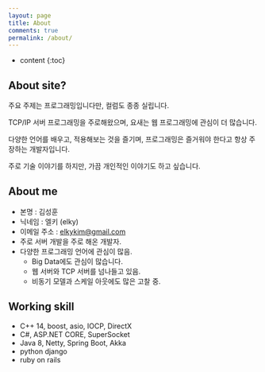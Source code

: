 ```yaml
---
layout: page
title: About
comments: true
permalink: /about/
---
```


* content
{:toc}

## About site?
주요 주제는 프로그래밍입니다만, 컬럼도 종종 실립니다.

TCP/IP 서버 프로그래밍을 주로해왔으며, 요새는 웹 프로그래밍에 관심이 더 많습니다.

다양한 언어를 배우고, 적용해보는 것을 즐기며, 프로그래밍은 즐거워야 한다고 항상 주장하는 개발자입니다.

주로 기술 이야기를 하지만, 가끔 개인적인 이야기도 하고 싶습니다.


## About me
* 본명 : 김성훈
* 닉네임 : 엘키 (elky)
* 이메일 주소 : <elkykim@gmail.com>
* 주로 서버 개발을 주로 해온 개발자.
* 다양한 프로그래밍 언어에 관심이 많음.
    * Big Data에도 관심이 많습니다.
    * 웹 서버와 TCP 서버를 넘나들고 있음.
    * 비동기 모델과 스케일 아웃에도 많은 고찰 중.

## Working skill
* C++ 14, boost, asio, IOCP, DirectX
* C#, ASP.NET CORE, SuperSocket
* Java 8, Netty, Spring Boot, Akka
* python django
* ruby on rails